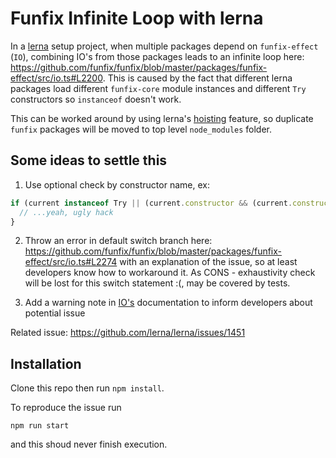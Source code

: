 Funfix Infinite Loop with lerna
===============================

In a [lerna](https://github.com/lerna/lerna/) setup project, when multiple packages depend on `funfix-effect` (`IO`), combining IO's from those packages leads to an infinite loop here: https://github.com/funfix/funfix/blob/master/packages/funfix-effect/src/io.ts#L2200.
This is caused by the fact that different lerna packages load different `funfix-core` module instances and different `Try` constructors so `instanceof` doesn't work.

This can be worked around by using lerna's [hoisting](https://github.com/lerna/lerna/blob/master/doc/hoist.md) feature, so duplicate `funfix` packages will be moved to top level `node_modules` folder.

## Some ideas to settle this

1. Use optional check by constructor name, ex:

  ```typescript
  if (current instanceof Try || (current.constructor && (current.constructor.name === "TSuccess" || current.constructor.name === "TFailure"))) {
    // ...yeah, ugly hack
  }
  ```

2. Throw an error in default switch branch here: https://github.com/funfix/funfix/blob/master/packages/funfix-effect/src/io.ts#L2274 with an explanation of the issue, so at least developers know how to workaround it. As CONS - exhaustivity check will be lost for this switch statement :(, may be covered by tests.

3. Add a warning note in [IO's](https://funfix.org/api/effect/classes/io.html) documentation to inform developers about potential issue

Related issue: https://github.com/lerna/lerna/issues/1451

## Installation

Clone this repo then run `npm install`.

To reproduce the issue run

```
npm run start
```
and this shoud never finish execution.